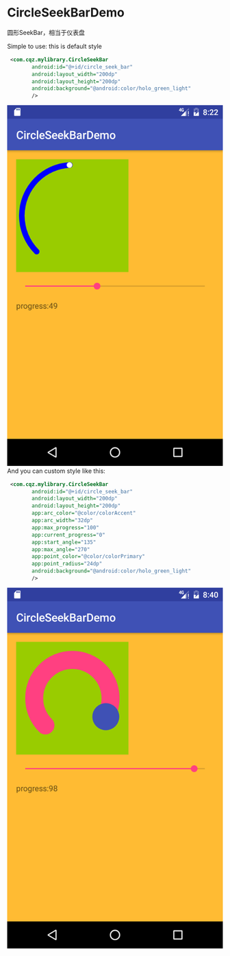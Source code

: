 # CircleSeekBarDemo
圆形SeekBar，相当于仪表盘

Simple to use:
this is default style
```xml
 <com.cqz.mylibrary.CircleSeekBar
        android:id="@+id/circle_seek_bar"
        android:layout_width="200dp"
        android:layout_height="200dp"
        android:background="@android:color/holo_green_light"
        />
```

![image](https://github.com/ChenQingZhen/CircleSeekBarDemo/blob/master/Screenshot/Screenshot_1481703757.png)
<br/>
And you can custom style
like this:
```xml
 <com.cqz.mylibrary.CircleSeekBar
        android:id="@+id/circle_seek_bar"
        android:layout_width="200dp"
        android:layout_height="200dp"
        app:arc_color="@color/colorAccent"
        app:arc_width="32dp"
        app:max_progress="100"
        app:current_progress="0"
        app:start_angle="135"
        app:max_angle="270"
        app:point_color="@color/colorPrimary"
        app:point_radius="24dp"
        android:background="@android:color/holo_green_light"
        />
```
    
![image](https://github.com/ChenQingZhen/CircleSeekBarDemo/blob/master/Screenshot/Screenshot_custom.png)
  <br/>
